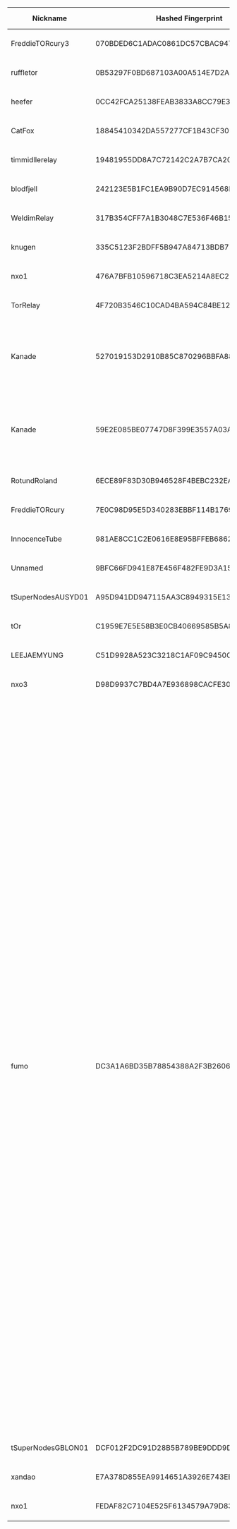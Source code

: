 | Nickname |  Hashed Fingerprint	| Or Addresses | Contact | Running | Flags | Last Seen | First Seen | Last Restarted | Advertised Bandwidth | Platform | Version | Version Status | Recommended Version | Verified hostnames | Exit policy |
|---|---|---|---|---|---|---|---|---|---|---|---|---|---|---|---|
|FreddieTORcury3 | 070BDED6C1ADAC0861DC57CBAC947D45FFF71FDA | ["76.67.43.70:9052"] | 0xFFFFFFFF Sexy Steve skelly1178@proton.me | false | Running, V2Dir, Valid | 2025-07-31 03:00:00 | 2025-07-31 02:00:00 | 2025-07-31 02:57:17 | 0 | Tor 0.4.8.12 on Linux | 0.4.8.12 | recommended | true | ["bras-base-clwdon2201w-grc-33-76-67-43-70.dsl.bell.ca"] | ["reject *:*"]|
|ruffletor | 0B53297F0BD687103A00A514E7D2AB83C70F3700 | ["140.238.97.211:9001"] | ruffle.me+tor@gmail.com | true | Running, Valid | 2025-07-31 18:00:00 | 2025-07-31 16:00:00 | 2025-07-31 15:44:29 | 0 | Tor 0.4.8.17 on Linux | 0.4.8.17 | recommended | true | N/A | ["reject *:*"]|
|heefer | 0CC42FCA25138FEAB3833A8CC79E32F64675E7D0 | ["188.132.234.76:9001"] | N/A | true | Running, V2Dir, Valid | 2025-07-31 18:00:00 | 2025-07-31 15:00:00 | 2025-07-31 14:49:23 | 0 | Tor 0.4.8.16 on Linux | 0.4.8.16 | recommended | true | N/A | ["reject *:*"]|
|CatFox | 18845410342DA557277CF1B43CF300CBB3DCB1F8 | ["94.131.104.135:9001"] | CatFoxLV@protonmail.com | true | Running, Valid | 2025-07-31 18:00:00 | 2025-07-31 09:00:00 | 2025-07-31 17:13:48 | 0 | Tor 0.4.8.17 on Linux | 0.4.8.17 | recommended | true | N/A | ["reject *:*"]|
|timmidllerelay | 19481955DD8A7C72142C2A7B7CA2072B0CC48871 | ["134.209.225.95:9001"] | Tim <wt95377@gmail.com> | true | Running, V2Dir, Valid | 2025-07-31 18:00:00 | 2025-07-31 17:00:00 | 2025-07-31 16:42:22 | 0 | Tor 0.4.8.17 on Linux | 0.4.8.17 | recommended | true | N/A | ["reject *:*"]|
|blodfjell | 242123E5B1FC1EA9B90D7EC914568D16BBF30913 | ["65.108.220.253:443"] | lemonsqu33ze@pm.me | true | Running, V2Dir, Valid | 2025-07-31 18:00:00 | 2025-07-31 09:00:00 | 2025-07-31 08:04:58 | 0 | Tor 0.4.8.16 on Linux | 0.4.8.16 | recommended | true | ["static.253.220.108.65.clients.your-server.de"] | ["reject *:*"]|
|WeldimRelay | 317B354CFF7A1B3048C7E536F46B15567E121533 | ["143.177.223.233:9001"] | Weldim Support help@weldim.dev | true | Running, V2Dir, Valid | 2025-07-31 18:00:00 | 2025-07-31 14:00:00 | 2025-07-31 17:37:15 | 0 | Tor 0.4.8.17 on Linux | 0.4.8.17 | recommended | true | ["233-223-177-143.ftth.glasoperator.nl"] | ["reject *:*"]|
|knugen | 335C5123F2BDFF5B947A84713BDB759B09061653 | ["79.72.18.226:1337"] | tor@knugen.nu | true | Running, V2Dir, Valid | 2025-07-31 18:00:00 | 2025-07-31 14:00:00 | 2025-07-31 13:21:53 | 0 | Tor 0.4.8.17 on Linux | 0.4.8.17 | recommended | true | N/A | ["reject *:*"]|
|nxo1 | 476A7BFB10596718C3EA5214A8EC2E02A46D2319 | ["185.130.46.89:9001"] | info@nexusocean.org | false | Running, V2Dir, Valid | 2025-07-31 12:00:00 | 2025-07-31 01:00:00 | 2025-07-31 11:19:40 | 0 | Tor 0.4.8.17 on Linux | 0.4.8.17 | recommended | true | N/A | ["reject *:*"]|
|TorRelay | 4F720B3546C10CAD4BA594C84BE125EF2852FCB8 | ["138.3.254.17:9001"] | rdg7cy8syhdqv4@gmail.com | true | Running, V2Dir, Valid | 2025-07-31 18:00:00 | 2025-07-31 06:00:00 | 2025-07-31 05:15:44 | 0 | Tor 0.4.8.17 on Linux | 0.4.8.17 | recommended | true | N/A | ["reject *:*"]|
|Kanade | 527019153D2910B85C870296BBFA8883C8A22D56 | ["82.96.141.198:9001","[2a05:6e02:1108:cc10:9970:36ce:47a6:804c]:9001"] | admin@n-mail.fr | true | Exit, Running, V2Dir, Valid | 2025-07-31 18:00:00 | 2025-07-31 18:00:00 | 2025-07-31 17:06:44 | 0 | Tor 0.4.8.17 on Windows Server 2012 [or later] | 0.4.8.17 | recommended | true | N/A | ["reject 0.0.0.0/8:*","reject 169.254.0.0/16:*","reject 127.0.0.0/8:*","reject 192.168.0.0/16:*","reject 10.0.0.0/8:*","reject 172.16.0.0/12:*","reject 82.96.141.198:*","accept *:*"]|
|Kanade | 59E2E085BE07747D8F399E3557A03AC4CE2DA88A | ["82.96.141.198:9001","[2a05:6e02:1108:cc10:9970:36ce:47a6:804c]:9001"] | admin@n-mail.fr | false | Exit, Running, V2Dir, Valid | 2025-07-31 17:00:00 | 2025-07-31 16:00:00 | 2025-07-31 15:26:45 | 0 | Tor 0.4.8.17 on Windows Server 2012 [or later] | 0.4.8.17 | recommended | true | N/A | ["reject 0.0.0.0/8:*","reject 169.254.0.0/16:*","reject 127.0.0.0/8:*","reject 192.168.0.0/16:*","reject 10.0.0.0/8:*","reject 172.16.0.0/12:*","reject 82.96.141.198:*","accept *:*"]|
|RotundRoland | 6ECE89F83D30B946528F4BEBC232EABD1274F9F7 | ["188.68.42.13:9001","[2a03:4000:17:a80:b4c1:4bff:fe47:7059]:9001"] | Tom Hodson beer.livings_7d@icloud.com | true | Running, Valid | 2025-07-31 18:00:00 | 2025-07-31 10:00:00 | 2025-07-31 08:51:43 | 0 | Tor 0.4.8.17 on Linux | 0.4.8.17 | recommended | true | ["v2202504265438329952.supersrv.de"] | ["reject *:*"]|
|FreddieTORcury | 7E0C98D95E5D340283EBBF114B1769102BB1E3C5 | ["76.67.43.70:9052"] | Sexy Steve skelly1178@proton.me | true | Running, V2Dir, Valid | 2025-07-31 18:00:00 | 2025-07-31 17:00:00 | 2025-07-31 16:16:52 | 0 | Tor 0.4.8.17 on Linux | 0.4.8.17 | recommended | true | N/A | ["reject *:*"]|
|InnocenceTube | 981AE8CC1C2E0616E8E95BFFEB6862AD6FC29CB6 | ["146.19.213.237:443","[2001:678:6d4:9114::16a]:443"] | tor-relay@ahnlak.com | true | Running, Valid | 2025-07-31 18:00:00 | 2025-07-31 16:00:00 | 2025-07-31 14:58:52 | 0 | Tor 0.4.8.17 on Linux | 0.4.8.17 | recommended | true | N/A | ["reject *:*"]|
|Unnamed | 9BFC66FD941E87E456F482FE9D3A15F142E91681 | ["164.92.216.76:42491"] | N/A | true | Running, V2Dir, Valid | 2025-07-31 18:00:00 | 2025-07-31 10:00:00 | 2025-07-31 09:36:39 | 0 | Tor 0.4.8.17 on Linux | 0.4.8.17 | recommended | true | N/A | ["reject *:*"]|
|tSuperNodesAUSYD01 | A95D941DD947115AA3C8949315E139574B7F63CD | ["172.105.191.74:9001","[2400:8907::2000:73ff:fe2b:714c]:9050"] | torsupernodes@protonmail.com | true | Running, V2Dir, Valid | 2025-07-31 18:00:00 | 2025-07-31 13:00:00 | 2025-07-31 12:19:00 | 0 | Tor 0.4.8.17 on Linux | 0.4.8.17 | recommended | true | ["172-105-191-74.ip.linodeusercontent.com"] | ["reject *:*"]|
|tOr | C1959E7E5E58B3E0CB40669585B5A8119CB4BD07 | ["185.16.39.76:13374","[2a03:cfc0:8000:13::b910:274c]:13374"] | none | true | Running, V2Dir, Valid | 2025-07-31 18:00:00 | 2025-07-31 09:00:00 | 2025-07-31 08:16:02 | 0 | Tor 0.4.8.17 on Linux | 0.4.8.17 | recommended | true | ["server.0xc0d3.cc"] | ["reject *:*"]|
|LEEJAEMYUNG | C51D9928A523C3218C1AF09C9450CEA93955E033 | ["211.213.64.92:9001"] | tor.cameo571@passinbox.com | true | Running, Valid | 2025-07-31 18:00:00 | 2025-07-31 06:00:00 | 2025-07-31 12:22:20 | 0 | Tor 0.4.8.17 on Linux | 0.4.8.17 | recommended | true | N/A | ["reject *:*"]|
|nxo3 | D98D9937C7BD4A7E936898CACFE3030FC672C88D | ["185.130.47.76:9001","[2a07:e03:3:20::1]:9001"] | info@nexusocean.org | true | Running, V2Dir, Valid | 2025-07-31 18:00:00 | 2025-07-31 12:00:00 | 2025-07-31 11:55:11 | 0 | Tor 0.4.8.10 on Linux | 0.4.8.10 | recommended | true | N/A | ["reject *:*"]|
|fumo | DC3A1A6BD35B78854388A2F3B26064921E3A8C50 | ["212.192.23.129:9001","[2605:e440:38::21a]:9001"] | fumofumo [] atomicmail (dot) io | true | Exit, Running, V2Dir, Valid | 2025-07-31 18:00:00 | 2025-07-31 16:00:00 | 2025-07-31 15:41:24 | 0 | Tor 0.4.8.17 on Linux | 0.4.8.17 | recommended | true | N/A | ["reject 0.0.0.0/8:*","reject 169.254.0.0/16:*","reject 127.0.0.0/8:*","reject 192.168.0.0/16:*","reject 10.0.0.0/8:*","reject 172.16.0.0/12:*","reject 212.192.23.129:*","accept *:20-21","accept *:43","accept *:53","accept *:79","accept *:80-81","accept *:83","accept *:85","accept *:86","accept *:88","accept *:90","accept *:110","accept *:143","accept *:220","accept *:389","accept *:443","accept *:464","accept *:531","accept *:543-544","accept *:554","accept *:636","accept *:706","accept *:749","accept *:873","accept *:902-904","accept *:981","accept *:989-990","accept *:991","accept *:992","accept *:993","accept *:995","accept *:1043","accept *:1103","accept *:1113","accept *:1194","accept *:1220","accept *:1293","accept *:1500","accept *:1533","accept *:1677","accept *:1723","accept *:1755","accept *:1863","accept *:1883","accept *:2082","accept *:2083","accept *:2086-2087","accept *:2095-2096","accept *:2102-2104","accept *:3690","accept *:4321","accept *:4643","accept *:4070","accept *:5004","accept *:5050","accept *:5190","accept *:5222-5223","accept *:5228","accept *:5287","accept *:5675","accept *:6880","accept *:8008","accept *:8074","accept *:8082","accept *:8087-8088","accept *:8232-8233","accept *:8332-8333","accept *:8443","accept *:8502","accept *:8601","accept *:8602","accept *:8888","accept *:9418","accept *:11371","accept *:19294","accept *:19638","accept *:50002","accept *:64738","reject *:*"]|
|tSuperNodesGBLON01 | DCF012F2DC91D28B5B789BE9DDD9D398093B73CA | ["172.237.108.116:9001","[2600:3c13::2000:70ff:fe67:9639]:9050"] | torsupernodes@protonmail.com | true | Running, V2Dir, Valid | 2025-07-31 18:00:00 | 2025-07-31 12:00:00 | 2025-07-31 12:17:28 | 0 | Tor 0.4.8.17 on Linux | 0.4.8.17 | recommended | true | ["172-237-108-116.ip.linodeusercontent.com"] | ["reject *:*"]|
|xandao | E7A378D855EA9914651A3926E743EEBB237D0E15 | ["194.58.38.55:443","[2605:e440:24::1:1a6]:443"] | pt@eh.ladrao | true | Running, V2Dir, Valid | 2025-07-31 18:00:00 | 2025-07-31 06:00:00 | 2025-07-31 04:28:29 | 0 | Tor 0.4.8.10 on Linux | 0.4.8.10 | recommended | true | N/A | ["reject *:*"]|
|nxo1 | FEDAF82C7104E525F6134579A79D837AFDC9C80D | ["185.130.46.89:9001","[2a07:e01:3:3da::1]:9001"] | info@nexusocean.org | true | Running, V2Dir, Valid | 2025-07-31 18:00:00 | 2025-07-31 12:00:00 | 2025-07-31 11:55:19 | 0 | Tor 0.4.8.10 on Linux | 0.4.8.10 | recommended | true | N/A | ["reject *:*"]|

